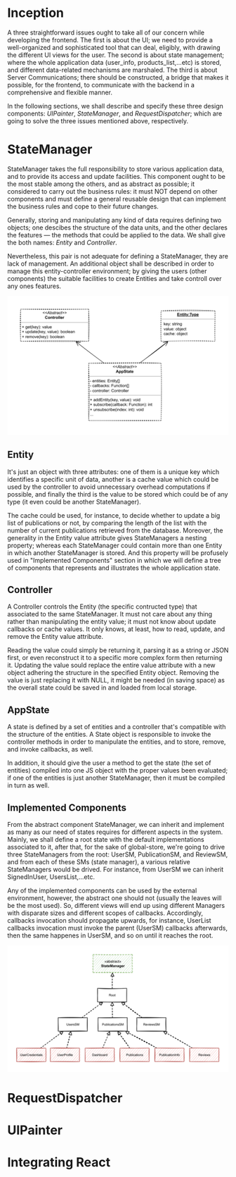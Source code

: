 # Inception

A three straightforward issues ought to take all of our concern while developing the frontend. The first is about the UI; we need to provide a well-organized and sophisticated tool that can deal, eligibly, with drawing the different UI views for the user. The second is about state management; where the whole application data (user_info, products_list,...etc) is stored, and different data-related mechanisms are marshaled. The third is about Server Communications; there should be constructed, a bridge that makes it possible, for the frontend, to communicate with the backend in a comprehensive and flexible manner. 

In the following sections, we shall describe and specify these three design components: _UIPainter_, _StateManager_, and _RequestDispatcher_; which are going to solve the three issues mentioned above, respectively.


# StateManager

StateManager takes the full responsibility to store various application data, and to provide its access and update facilities. This component ought to be the most stable among the others, and as abstract as possible; it considered to carry out the business rules: it must NOT depend on other components and must define a general reusable design that can implement the business rules and cope to their future changes.

Generally, storing and manipulating any kind of data requires defining two objects; one descibes the structure of the data units, and the other declares the features — the methods that could be applied to the data. We shall give the both names: _Entity_ and _Controller_.

Nevertheless, this pair is not adequate for defining a StateManager, they are lack of management. An additional object shall be described in order to manage this entity-controller environment; by giving the users (other components) the suitable facilities to create Entities and take controll over any ones features.

![StateManager Diagram](./docs/StateManager-ClassDiagram.svg)

## Entity

It's just an object with three attributes: one of them is a unique key which identifies a specific unit of data, another is a cache value which could be used by the controller to avoid unnecessary overhead computations if possible, and finally the third is the value to be stored which could be of any type (it even could be another StateManager).

The cache could be used, for instance, to decide whether to update a big list of publications or not, by comparing the length of the list with the number of current publications retrieved from the database. Moreover, the generality in the Entity value attribute gives StateManagers a nesting property; whereas each StateManager could contain more than one Entity in which another StateManager is stored. And this property will be profusely used in "Implemented Components" section in which we will define a tree of components that represents and illustrates the whole application state.

## Controller

A Controller controls the Entity (the specific contructed type) that associated to the same StateManager. It must not care about any thing rather than manipulating the entity value; it must not know about update callbacks or cache values. It only knows, at least, how to read, update, and remove the Entity value attribute.

Reading the value could simply be returning it, parsing it as a string or JSON first, or even reconstruct it to a specific more complex form then returning it. Updating the value sould replace the entire value attribute with a new object adhering the structure in the specified Entity object. Removing the value is just replacing it with NULL, it might be needed (in saving space) as the overall state could be saved in and loaded from local storage.

## AppState

A state is defined by a set of entities and a controller that's compatible with the structure of the entities. A State object is responsible to invoke the controller methods in order to manipulate the entities, and to store, remove, and invoke callbacks, as well.

In addition, it should give the user a method to get the state (the set of entities) compiled into one JS object with the proper values been evaluated; if one of the entities is just another StateManager, then it must be compiled in turn as well.

## Implemented Components

From the abstract component StateManager, we can inherit and implement as many as our need of states requires for different aspects in the system. Mainly, we shall define a root state with the default implementations associated to it, after that, for the sake of global-store, we're going to drive three StateManagers from the root: UserSM, PublicationSM, and ReviewSM, and from each of these SMs (state manager), a various relative StateManagers would be drived. For instance, from UserSM we can inherit SignedInUser, UsersList,...etc. 

Any of the implemented components can be used by the external environment, however, the abstract one should not (usually the leaves will be the most used). So, different views will end up using different Managers with disparate sizes and different scopes of callbacks. Accordingly, callbacks invocation should propagate upwards, for instance, UserList callbacks invocation must invoke the parent (UserSM) callbacks afterwards, then the same happenes in UserSM, and so on until it reaches the root.

![StateManager - Implemented Components Diagram](./docs/StateManager-ImplementedComponentsDiagram.svg)


# RequestDispatcher



# UIPainter



# Integrating React


